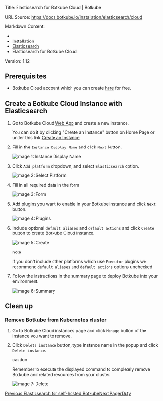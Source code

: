 Title: Elasticsearch for Botkube Cloud | Botkube

URL Source: https://docs.botkube.io/installation/elasticsearch/cloud

Markdown Content:
*   [](https://docs.botkube.io/)
*   [Installation](https://docs.botkube.io/)
*   [Elasticsearch](https://docs.botkube.io/installation/elasticsearch/)
*   Elasticsearch for Botkube Cloud

Version: 1.12

Prerequisites[​](https://docs.botkube.io/installation/elasticsearch/cloud/#prerequisites "Direct link to Prerequisites")
------------------------------------------------------------------------------------------------------------------------

*   Botkube Cloud account which you can create [here](https://app.botkube.io/) for free.

Create a Botkube Cloud Instance with Elasticsearch[​](https://docs.botkube.io/installation/elasticsearch/cloud/#create-a-botkube-cloud-instance-with-elasticsearch "Direct link to Create a Botkube Cloud Instance with Elasticsearch")
---------------------------------------------------------------------------------------------------------------------------------------------------------------------------------------------------------------------------------------

1.  Go to Botkube Cloud [Web App](https://app.botkube.io/) and create a new instance.
    
    You can do it by clicking "Create an Instance" button on Home Page or under this link [Create an Instance](https://app.botkube.io/instances/add)
    
2.  Fill in the `Instance Display Name` and click `Next` button.
    
    ![Image 1: Instance Display Name](https://docs.botkube.io/assets/images/els_instance_display_name-b35605d19eef1ecc93de54d6eefacae5.png)
    
3.  Click `Add platform` dropdown, and select `Elasticsearch` option.
    
    ![Image 2: Select Platform](https://docs.botkube.io/assets/images/els_platform_select-aac36ca4e34549bef88cc00b3603f4ac.png)
    
4.  Fill in all required data in the form
    
    ![Image 3: Form](https://docs.botkube.io/assets/images/els_form-940490b8840d8a700b57b3a803249bd9.png)
    
5.  Add plugins you want to enable in your Botkube instance and click `Next` button.
    
    ![Image 4: Plugins](https://docs.botkube.io/assets/images/els_add_plugins-dbf20e334cdca6198e7d9b0f8c68847f.png)
    
6.  Include optional `default aliases` and `default actions` and click `Create` button to create Botkube Cloud instance.
    
    ![Image 5: Create](https://docs.botkube.io/assets/images/els_create-4b637edb5bec18e1e53cf632d8bc6087.png)
    
    note
    
    If you don't include other platforms which use `Executor` plugins we recommend `default aliases` and `default actions` options unchecked
    
7.  Follow the instructions in the summary page to deploy Botkube into your environment.
    
    ![Image 6: Summary](https://docs.botkube.io/assets/images/els_summary-bfdc3ff0af6735b41a17d7219fd6b6f0.png)
    

Clean up[​](https://docs.botkube.io/installation/elasticsearch/cloud/#clean-up "Direct link to Clean up")
---------------------------------------------------------------------------------------------------------

### Remove Botkube from Kubernetes cluster[​](https://docs.botkube.io/installation/elasticsearch/cloud/#remove-botkube-from-kubernetes-cluster "Direct link to Remove Botkube from Kubernetes cluster")

1.  Go to Botkube Cloud instances page and click `Manage` button of the instance you want to remove.
    
2.  Click `Delete instance` button, type instance name in the popup and click `Delete instance`.
    
    caution
    
    Remember to execute the displayed command to completely remove Botkube and related resources from your cluster.
    
    ![Image 7: Delete](https://docs.botkube.io/assets/images/els_instance_delete-27fe3622760a4cbbd7c92d13d7ddcd41.png)
    

[Previous Elasticsearch for self-hosted Botkube](https://docs.botkube.io/installation/elasticsearch/self-hosted)[Next PagerDuty](https://docs.botkube.io/installation/pagerduty/)
